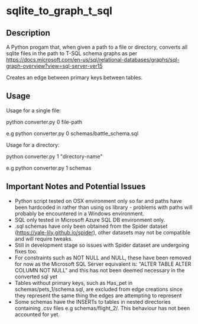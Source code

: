 # sqlite_to_graph_t_sql

## Description

A Python progam that, when given a path to a file or directory, converts all sqlite files in the path to T-SQL schema graphs as per https://docs.microsoft.com/en-us/sql/relational-databases/graphs/sql-graph-overview?view=sql-server-ver15

Creates an edge between primary keys between tables.

## Usage

Usage for a single file:

python converter.py 0 file-path

e.g python converter.py 0 schemas/battle_schema.sql

Usage for a directory:

python converter.py 1 "directory-name"

e.g python converter.py 1 schemas

## Important Notes and Potential Issues

- Python script tested on OSX environment only so far and paths have been hardcoded in rather than using os library - problems with paths will probably be encountered in a Windows environment. 
- SQL only tested in Microsoft Azure SQL DB environment only.
- .sql schemas have only been obtained from the Spider dataset (https://yale-lily.github.io/spider), other datasets may not be compatible and will require tweaks. 
- Still in development stage so issues with Spider dataset are undergoing fixes too. 
- For constraints such as NOT NULL and NULL, these have been removed for now as the Microsoft SQL Server equivalent is: "ALTER TABLE ALTER COLUMN NOT NULL" and this has not been deemed necessary in the converted sql yet
- Tables without primary keys, such as Has_pet in schemas/pets_1/schema.sql, are excluded from edge creations since they represent the same thing the edges are attempting to represent
- Some schemas have the INSERTs to tables in nested directories containing .csv files e.g schemas/flight_2/. This behaviour has not been accounted for yet.